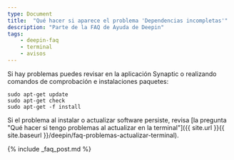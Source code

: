 ```yaml
---
type: Document
title:  "Qué hacer si aparece el problema 'Dependencias incompletas'"
description: "Parte de la FAQ de Ayuda de Deepin"
tags:
    - deepin-faq
    - terminal
    - avisos
---
```


Si hay problemas puedes revisar en la aplicación Synaptic o realizando comandos de comprobación e instalaciones paquetes:

~~~
sudo apt-get update
sudo apt-get check
sudo apt-get -f install
~~~

Si el problema al instalar o actualizar software persiste, revisa [la pregunta "Qué hacer si tengo problemas al actualizar en la terminal"]({{ site.url }}{{ site.baseurl }}/deepin/faq-problemas-actualizar-terminal).

{% include _faq_post.md %}
